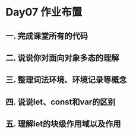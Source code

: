# Day07 作业布置

## 一. 完成课堂所有的代码





## 二. 说说你对面向对象多态的理解





## 三. 整理词法环境、环境记录等概念





## 四. 说说let、const和var的区别





## 五. 理解let的块级作用域以及作用































